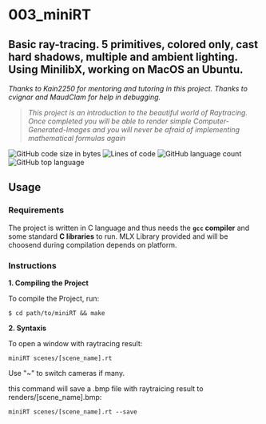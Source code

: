 # 003_miniRT
## Basic ray-tracing. 5 primitives, colored only, cast hard shadows, multiple and ambient lighting. Using MinilibX, working on MacOS an Ubuntu. 
_Thanks to Kain2250 for mentoring and tutoring in this project. Thanks to cvignar and MaudClam for help in debugging._

>_This project is an introduction to the beautiful world of Raytracing.
Once completed you will be able to render simple Computer-Generated-Images and you
will never be afraid of implementing mathematical formulas again_

![GitHub code size in bytes](https://img.shields.io/github/languages/code-size/sapogov1978/003_miniRT?style=for-the-badge)
![Lines of code](https://img.shields.io/tokei/lines/github/sapogov1978/003_miniRT?style=for-the-badge)
![GitHub language count](https://img.shields.io/github/languages/count/sapogov1978/003_miniRT?style=for-the-badge)
![GitHub top language](https://img.shields.io/github/languages/top/sapogov1978/003_miniRT?style=for-the-badge)

## Usage

### Requirements

The project is written in C language and thus needs the **`gcc` compiler** and some standard **C libraries** to run.
MLX Library provided and will be choosend during compilation depends on platform.

### Instructions

**1. Compiling the Project**

To compile the Project, run:

```shell
$ cd path/to/miniRT && make
```

**2. Syntaxis**

To open a window with raytracing result:

```shell
miniRT scenes/[scene_name].rt
```
Use "~" to switch cameras if many.

this command will save a .bmp file with raytraicing result to renders/[scene_name].bmp:

```shell
miniRT scenes/[scene_name].rt --save
```
